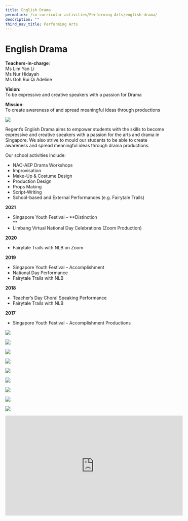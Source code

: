 ```yaml
---
title: English Drama
permalink: /co-curricular-activities/Performing-Arts/english-drama/
description: ""
third_nav_title: Performing Arts
---
```

English Drama
=============

**Teachers-in-charge**:  
Ms Lim Yan Li  
Ms Nur Hidayah  
Ms Goh Rui Qi Adeline

**Vision:**  
To be expressive and creative speakers with a passion for Drama

**Mission**:  
To create awareness of and spread meaningful ideas through productions

![](/images/English-Drama-Fun-1024x683.jpg)

Regent’s English Drama aims to empower students with the skills to become expressive and creative speakers with a passion for the arts and drama in Singapore. We also strive to mould our students to be able to create awareness and spread meaningful ideas through drama productions.

Our school activities include:

*   NAC-AEP Drama Workshops
*   Improvisation
*   Make-Up & Costume Design
*   Production Design
*   Props Making
*   Script-Writing
*   School-based and External Performances (e.g. Fairytale Trails)

**2021**

*   Singapore Youth Festival – **Distinction  
    **
*   Limbang Virtual National Day Celebrations (Zoom Production)

**2020**

*   Fairytale Trails with NLB on Zoom

**2019**

*   Singapore Youth Festival – Accomplishment
*   National Day Performance
*   Fairytale Trails with NLB

**2018**

*   Teacher’s Day Choral Speaking Performance
*   Fairytale Trails with NLB

**2017**

*   Singapore Youth Festival – Accomplishment Productions

![](/images/IMG-20191105-WA0001-1024x682.jpg)

![](/images/IMG-20191105-WA0002-1024x917.jpg)

![](/images/IMG-20191105-WA0003-1024x682.jpg)

![](/images/IMG-20191105-WA0004-1024x768.jpg)

![](/images/IMG-20191105-WA0005-1024x768.jpg)

![](/images/IMG-20191105-WA0006-1024x768.jpg)

![](/images/IMG-20191105-WA0007-1024x768.jpg)

![](/images/WhatsApp-Image-2020-09-17-1024x740.jpeg)

![](/images/WhatsApp-Image-2020-09-20-1024x768.jpeg)

<iframe width="560" height="315" src="https://www.youtube.com/embed/4mgKkVpeQ_E" title="YouTube video player" frameborder="0" allow="accelerometer; autoplay; clipboard-write; encrypted-media; gyroscope; picture-in-picture" allowfullscreen></iframe>
